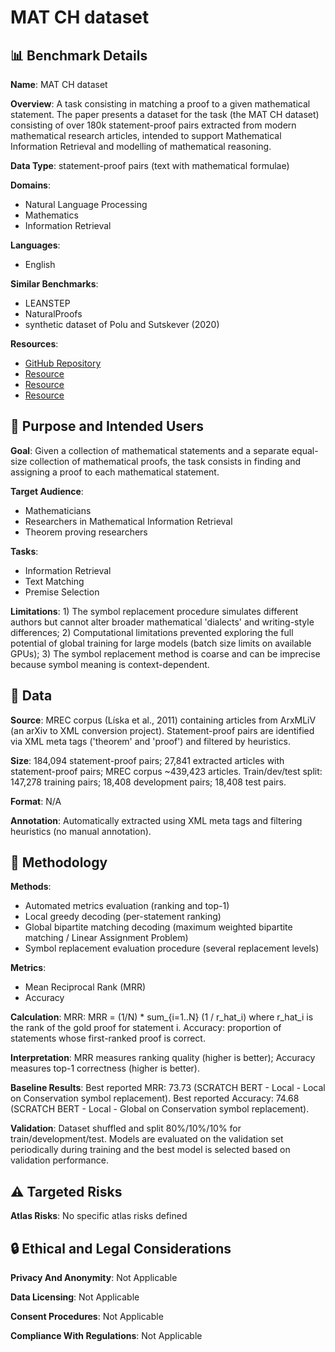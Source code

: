# MAT CH dataset

## 📊 Benchmark Details

**Name**: MAT CH dataset

**Overview**: A task consisting in matching a proof to a given mathematical statement. The paper presents a dataset for the task (the MAT CH dataset) consisting of over 180k statement-proof pairs extracted from modern mathematical research articles, intended to support Mathematical Information Retrieval and modelling of mathematical reasoning.

**Data Type**: statement-proof pairs (text with mathematical formulae)

**Domains**:
- Natural Language Processing
- Mathematics
- Information Retrieval

**Languages**:
- English

**Similar Benchmarks**:
- LEANSTEP
- NaturalProofs
- synthetic dataset of Polu and Sutskever (2020)

**Resources**:
- [GitHub Repository](https://github.com/waylonli/MATcH)
- [Resource](https://arxiv.org/abs/2302.09350)
- [Resource](https://mir.fi.muni.cz/MREC/)
- [Resource](https://www.w3.org/Math/)

## 🎯 Purpose and Intended Users

**Goal**: Given a collection of mathematical statements and a separate equal-size collection of mathematical proofs, the task consists in finding and assigning a proof to each mathematical statement.

**Target Audience**:
- Mathematicians
- Researchers in Mathematical Information Retrieval
- Theorem proving researchers

**Tasks**:
- Information Retrieval
- Text Matching
- Premise Selection

**Limitations**: 1) The symbol replacement procedure simulates different authors but cannot alter broader mathematical 'dialects' and writing-style differences; 2) Computational limitations prevented exploring the full potential of global training for large models (batch size limits on available GPUs); 3) The symbol replacement method is coarse and can be imprecise because symbol meaning is context-dependent.

## 💾 Data

**Source**: MREC corpus (Líska et al., 2011) containing articles from ArxMLiV (an arXiv to XML conversion project). Statement-proof pairs are identified via XML meta tags ('theorem' and 'proof') and filtered by heuristics.

**Size**: 184,094 statement-proof pairs; 27,841 extracted articles with statement-proof pairs; MREC corpus ~439,423 articles. Train/dev/test split: 147,278 training pairs; 18,408 development pairs; 18,408 test pairs.

**Format**: N/A

**Annotation**: Automatically extracted using XML meta tags and filtering heuristics (no manual annotation).

## 🔬 Methodology

**Methods**:
- Automated metrics evaluation (ranking and top-1)
- Local greedy decoding (per-statement ranking)
- Global bipartite matching decoding (maximum weighted bipartite matching / Linear Assignment Problem)
- Symbol replacement evaluation procedure (several replacement levels)

**Metrics**:
- Mean Reciprocal Rank (MRR)
- Accuracy

**Calculation**: MRR: MRR = (1/N) * sum_{i=1..N} (1 / r_hat_i) where r_hat_i is the rank of the gold proof for statement i. Accuracy: proportion of statements whose first-ranked proof is correct.

**Interpretation**: MRR measures ranking quality (higher is better); Accuracy measures top-1 correctness (higher is better).

**Baseline Results**: Best reported MRR: 73.73 (SCRATCH BERT - Local - Local on Conservation symbol replacement). Best reported Accuracy: 74.68 (SCRATCH BERT - Local - Global on Conservation symbol replacement).

**Validation**: Dataset shuffled and split 80%/10%/10% for train/development/test. Models are evaluated on the validation set periodically during training and the best model is selected based on validation performance.

## ⚠️ Targeted Risks

**Atlas Risks**:
No specific atlas risks defined

## 🔒 Ethical and Legal Considerations

**Privacy And Anonymity**: Not Applicable

**Data Licensing**: Not Applicable

**Consent Procedures**: Not Applicable

**Compliance With Regulations**: Not Applicable
